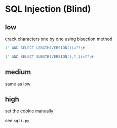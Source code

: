 # SQL Injection (Blind)

## low

crack characters one by one using bisection method

```sql
1' AND SELECT LENGTH(VERSION())=??;#
```

```sql
1' AND SELECT SUBSTR(VERSION(),?,1)=??;#
```

## medium

same as low

## high

set the cookie manually

see `sqli.py`

